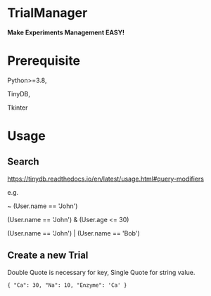 # TrialManager
**Make Experiments Management EASY!**

# Prerequisite
Python>=3.8,

TinyDB,

Tkinter

# Usage

## Search 
https://tinydb.readthedocs.io/en/latest/usage.html#query-modifiers

e.g.

~ (User.name == 'John')

(User.name == 'John') & (User.age <= 30)

(User.name == 'John') | (User.name == 'Bob')

## Create a new Trial

Double Quote is necessary for key, Single Quote for string value.

`
{
"Ca": 30,
"Na": 10,
"Enzyme": 'Ca'
}
`
